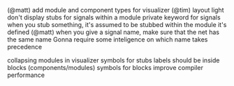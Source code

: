 (@matt) add module and component types for visualizer
(@tim) layout light
don't display stubs for signals within a module
private keyword for signals
when you stub something, it's assumed to be stubbed within the module it's defined
(@matt) when you give a signal name, make sure that the net has the same name
    Gonna require some inteligence on which name takes precedence

collapsing modules in visualizer
symbols for stubs
labels should be inside blocks (components/modules)
symbols for blocks
improve compiler performance
